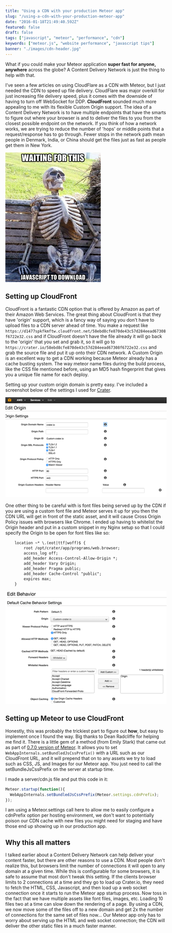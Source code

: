 ```yaml
---
title: "Using a CDN with your production Meteor app"
slug: "/using-a-cdn-with-your-production-meteor-app"
date: "2016-01-18T21:49:40.592Z"
featured: false
draft: false
tags: ["javascript", "meteor", "performance", "cdn"]
keywords: ["meteor.js", "website performance", "javascript tips"]
banner: "./images/cdn-header.jpg"
---
```


What if you could make your Meteor application **super fast for anyone, anywhere** across the globe? A Content Delivery Network is just the thing to help with that.

I've seen a few articles on using CloudFlare as a CDN with Meteor, but I just needed the CDN to speed up file delivery. CloudFlare was major overkill for just increasing file delivery speed, plus it comes with the downside of having to turn off WebSocket for DDP. **CloudFront** sounded much more appealing to me with its flexible Custom Origin support. The idea of a Content Delivery Network is to have multiple endpoints that have the smarts to figure out where your browser is and to deliver the files to you from the closest possible endpoint on the network. If you think of how a network works, we are trying to reduce the number of 'hops' or middle points that a request/response has to go through. Fewer stops in the network path mean people in Denmark, India, or China should get the files just as fast as people get them in New York.

![javascript-meme](./images/javascript-cdn.jpg)

## Setting up CloudFront

CloudFront is a fantastic CDN option that is offered by Amazon as part of their Amazon Web Services. The great thing about CloudFront is that they have 'origin' support, which is a fancy way of saying you don't have to upload files to a CDN server ahead of time. You make a request like `https://d1477spkfkmftw.cloudfront.net/58ebd8cfe870de43c57d284eead67308f6722e32.css` and if CloudFront doesn't have the file already it will go back to the 'origin' that you set and grab it, so it will go to `https://crater.io/58ebd8cfe870de43c57d284eead67308f6722e32.css` and grab the source file and put it up onto their CDN network. A Custom Origin is an excellent way to get a CDN working because Meteor already has a cache busting system. The way meteor name files during the build process, like the CSS file mentioned before, using an MD5 hash fingerprint that gives you a unique file name for each deploy.

Setting up your custom origin domain is pretty easy. I've included a screenshot below of the settings I used for [Crater](https://crater.io). 

![crater-settings-shot](./images/settings-crater.png)

One other thing to be careful with is font files being served up by the CDN if you are using a custom font file and Meteor serves it up for you then the CDN URL will get in front of the static asset, and it will cause Cross Origin Policy issues with browsers like Chrome. I ended up having to whitelist the Origin header and put in a custom snippet in my Nginx setup so that I could specify the Origin to be open for font files like so:

```
    location ~* \.(eot|ttf|woff)$ {
        root /opt/crater/app/programs/web.browser;
        access_log off;
        add_header Access-Control-Allow-Origin *;
        add_header Vary Origin;
        add_header Pragma public;
        add_header Cache-Control "public";
        expires max;
    }
```

![crater-whitelist-shot](./images/origin-whitelist.png)

## Setting up Meteor to use CloudFront

Honestly, this was probably the trickiest part to figure out **how**, but easy to implement once I found the way. Big thanks to Dean Radcliffe for helping me find it. There is a little gem of a method (from Emily Stark) that came out as part of [0.7.0 version of Meteor](https://github.com/meteor/meteor/commit/6eccf8cbbb074bd750851a3f75595011aa7533ed). It allows you to set `WebAppInternals.setBundledJsCssPrefix()` with a URL such as our CloudFront URL, and it will prepend that on to any assets we try to load such as CSS, JS, and Images for our Meteor app. You just need to call the setBundleJsCssPrefix on the server at startup time.

I made a server/cdn.js file and put this code in it:

```` js
Meteor.startup(function(){
  WebAppInternals.setBundledJsCssPrefix(Meteor.settings.cdnPrefix);
});
````

I am using a Meteor.settings call here to allow me to easily configure a cdnPrefix option per hosting environment, we don't want to potentially poison our CDN cache with new files you might need for staging and have those end up showing up in our production app.


## Why this all matters

I talked earlier about a Content Delivery Network can help deliver your content faster, but there are other reasons to use a CDN. Most people don't realize this, but browsers limit the number of connections it will open to any domain at a given time. While this is configurable for some browsers, it is safe to assume that most don't tweak this setting. If the clients browser limits to 2 connections at a time and they go to load up Crater.io, they need to fetch the HTML, CSS, Javascript, and then load up a web socket connection once it starts to run the Meteor app startup process. Now toss in the fact that we have multiple assets like font files, images, etc. Loading 10 files two at a time can slow down the rendering of a page. By using a CDN, we now move some of the files off to a new domain and get 2x the number of connections for the same set of files now... Our Meteor app only has to worry about serving up the HTML and web socket connection; the CDN will deliver the other static files in a much faster manner.
